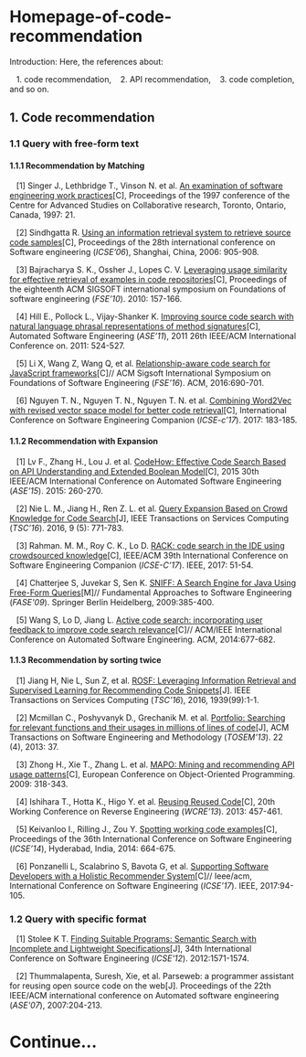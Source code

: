 # Homepage-of-code-recommendation

Introduction: Here, the references about: 

    1. code recommendation,
    2. API recommendation,
    3. code completion,
    and so on.

## 1. Code recommendation
### 1.1 Query with free-form text
#### 1.1.1 Recommendation by Matching

    [1] Singer J., Lethbridge T., Vinson N. et al. [An examination of software engineering work practices](https://dl.acm.org/citation.cfm?id=1925815)[C], Proceedings of the 1997 conference of the Centre for Advanced Studies on Collaborative research, Toronto, Ontario, Canada, 1997: 21.
    
    [2] Sindhgatta R. [Using an information retrieval system to retrieve source code samples](https://dl.acm.org/citation.cfm?id=1134448)[C], Proceedings of the 28th international conference on Software engineering (*ICSE’06*), Shanghai, China, 2006: 905-908.
    
    [3] Bajracharya S. K., Ossher J., Lopes C. V. [Leveraging usage similarity for effective retrieval of examples in code repositories](https://dl.acm.org/citation.cfm?id=1882316)[C], Proceedings of the eighteenth ACM SIGSOFT international symposium on Foundations of software engineering (*FSE’10*). 2010: 157-166.
    
    [4] Hill E., Pollock L., Vijay-Shanker K. [Improving source code search with natural language phrasal representations of method signatures](http://ieeexplore.ieee.org/document/6100115/)[C], Automated Software Engineering (*ASE’11*), 2011 26th IEEE/ACM International Conference on. 2011: 524-527.
    
    [5] Li X, Wang Z, Wang Q, et al. [Relationship-aware code search for JavaScript frameworks](https://dl.acm.org/citation.cfm?id=2950341)[C]// ACM Sigsoft International Symposium on Foundations of Software Engineering (*FSE’16*). ACM, 2016:690-701.
    
    [6] Nguyen T. N., Nguyen T. N., Nguyen T. N. et al. [Combining Word2Vec with revised vector space model for better code retrieval](https://dl.acm.org/citation.cfm?id=3098406)[C], International Conference on Software Engineering Companion (*ICSE-c’17*). 2017: 183-185.


#### 1.1.2 Recommendation with Expansion
    
    [1] Lv F., Zhang H., Lou J. et al. [CodeHow: Effective Code Search Based on API Understanding and Extended Boolean Model](http://ieeexplore.ieee.org/document/7372014/)[C], 2015 30th IEEE/ACM International Conference on Automated Software Engineering (*ASE’15*). 2015: 260-270.
    
    [2] Nie L. M., Jiang H., Ren Z. L. et al. [Query Expansion Based on Crowd Knowledge for Code Search](http://ieeexplore.ieee.org/document/7462267/)[J], IEEE Transactions on Services Computing (*TSC’16*). 2016, 9 (5): 771-783.
    
    [3] Rahman. M. M., Roy C. K., Lo D. [RACK: code search in the IDE using crowdsourced knowledge](http://ieeexplore.ieee.org/document/7965255/)[C], IEEE/ACM 39th International Conference on Software Engineering Companion (*ICSE-C’17*). IEEE, 2017: 51-54.
    
    [4] Chatterjee S, Juvekar S, Sen K. [SNIFF: A Search Engine for Java Using Free-Form Queries](https://link.springer.com/chapter/10.1007/978-3-642-00593-0_26)[M]// Fundamental Approaches to Software Engineering (*FASE'09*). Springer Berlin Heidelberg, 2009:385-400.
    
    [5] Wang S, Lo D, Jiang L. [Active code search: incorporating user feedback to improve code search relevance](https://dl.acm.org/citation.cfm?id=2642947)[C]// ACM/IEEE International Conference on Automated Software Engineering. ACM, 2014:677-682.

#### 1.1.3 Recommendation by sorting twice
  
    [1] Jiang H, Nie L, Sun Z, et al. [ROSF: Leveraging Information Retrieval and Supervised Learning for Recommending Code Snippets](http://ieeexplore.ieee.org/document/7516727/)[J]. IEEE Transactions on Services Computing (*TSC’16*), 2016, 1939(99):1-1.
  
    [2] Mcmillan C., Poshyvanyk D., Grechanik M. et al. [Portfolio: Searching for relevant functions and their usages in millions of lines of code](https://dl.acm.org/citation.cfm?id=2522930)[J], ACM Transactions on Software Engineering and Methodology (*TOSEM’13*). 22 (4), 2013: 37.
    
    [3] Zhong H., Xie T., Zhang L. et al. [MAPO: Mining and recommending API usage patterns](https://link.springer.com/chapter/10.1007/978-3-642-03013-0_15)[C], European Conference on Object-Oriented Programming. 2009: 318-343.
    
    [4] Ishihara T., Hotta K., Higo Y. et al. [Reusing Reused Code](http://ieeexplore.ieee.org/document/6671322/)[C], 20th Working Conference on Reverse Engineering (*WCRE’13*). 2013: 457-461.
    
    [5] Keivanloo I., Rilling J., Zou Y. [Spotting working code examples](https://dl.acm.org/citation.cfm?id=2568292)[C], Proceedings of the 36th International Conference on Software Engineering (*ICSE’14*), Hyderabad, India, 2014: 664-675.
    
    [6] Ponzanelli L, Scalabrino S, Bavota G, et al. [Supporting Software Developers with a Holistic Recommender System](https://dl.acm.org/citation.cfm?id=3097381)[C]// Ieee/acm, International Conference on Software Engineering (*ICSE’17*). IEEE, 2017:94-105.
    
### 1.2 Query with specific format

    [1] Stolee K T. [Finding Suitable Programs: Semantic Search with Incomplete and Lightweight Specifications](http://ieeexplore.ieee.org/document/6227034/)[J], 34th International Conference on Software Engineering (*ICSE'12*). 2012:1571-1574.
    
    [2] Thummalapenta, Suresh, Xie, et al. Parseweb: a programmer assistant for reusing open source code on the web[J]. Proceedings of the 22th IEEE/ACM international conference on Automated software engineering (*ASE'07*), 2007:204-213.

# Continue...
